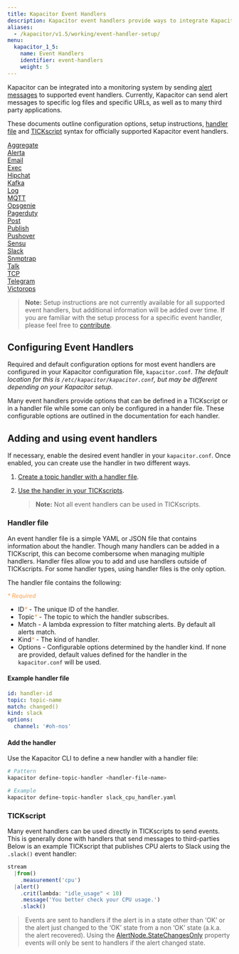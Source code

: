 ```yaml
---
title: Kapacitor Event Handlers
description: Kapacitor event handlers provide ways to integrate Kapacitor alert messages with logging, specific URLs, and many third-party applications.
aliases:
  - /kapacitor/v1.5/working/event-handler-setup/
menu:
  kapacitor_1_5:
    name: Event Handlers
    identifier: event-handlers
    weight: 5
---
```


Kapacitor can be integrated into a monitoring system by sending
[alert messages](/kapacitor/v1.5/nodes/alert_node/#message) to supported event
handlers. Currently, Kapacitor can send alert messages to specific log files and
specific URLs, as well as to many third party applications.

These documents outline configuration options, setup instructions,
[handler file](#handler-file) and [TICKscript](/kapacitor/v1.5/tick/introduction/)
syntax for officially supported Kapacitor event handlers.

[Aggregate](aggregate/)  
[Alerta](alerta/)  
[Email](email/)  
[Exec](exec/)  
[Hipchat](hipchat/)  
[Kafka](kafka/)  
[Log](log/)  
[MQTT](mqtt/)  
[Opsgenie](opsgenie/)  
[Pagerduty](pagerduty/)  
[Post](post/)  
[Publish](publish/)   
[Pushover](pushover/)   
[Sensu](sensu/)  
[Slack](slack/)  
[Snmptrap](snmptrap/)  
[Talk](talk/)  
[TCP](tcp/)  
[Telegram](telegram/)  
[Victorops](victorops/)  

> **Note:** Setup instructions are not currently available for all supported
> event handlers, but additional information will be added over time. If
> you are familiar with the setup process for a specific event handler, please
> feel free to [contribute](https://github.com/influxdata/docs.influxdata.com/blob/master/CONTRIBUTING.md).

## Configuring Event Handlers
Required and default configuration options for most event handlers are
configured in your Kapacitor configuration file, `kapacitor.conf`.
_The default location for this is `/etc/kapacitor/kapacitor.conf`, but may be
different depending on your Kapacitor setup._

Many event handlers provide options that can be defined in a TICKscript or in a
handler file while some can only be configured in a hander file.
These configurable options are outlined in the documentation for each handler.

## Adding and using event handlers
If necessary, enable the desired event handler in your `kapacitor.conf`. Once
enabled, you can create use the handler in two different ways.

1. [Create a topic handler with a handler file](#handler-file).
2. [Use the handler in your TICKscripts](#tickscript).

    > **Note:** Not all event handlers can be used in TICKscripts.

### Handler file
An event handler file is a simple YAML or JSON file that contains information
about the handler.
Though many handlers can be added in a TICKscript, this can become combersome
when managing multiple handlers.
Handler files allow you to add and use handlers outside of TICKscripts.
For some handler types, using handler files is the only option.

The handler file contains the following:

<span style="color: #ff9e46; font-style: italic; font-size: .8rem;">* Required</span>

- ID<span style="color: #ff9e46; font-style: italic;">\*</span> - The unique ID
  of the handler.
- Topic<span style="color: #ff9e46; font-style: italic;">\*</span> - The topic
  to which the handler subscribes.
- Match - A lambda expression to filter matching alerts. By default all alerts
  match.
- Kind<span style="color: #ff9e46; font-style: italic;">\*</span> - The kind of
  handler.
- Options - Configurable options determined by the handler kind. If none are
  provided, default values defined for the handler in the `kapacitor.conf` will
  be used.

#### Example handler file
```yaml
id: handler-id
topic: topic-name
match: changed()
kind: slack
options:
  channel: '#oh-nos'
```

#### Add the handler
Use the Kapacitor CLI to define a new handler with a handler file:

```bash
# Pattern
kapacitor define-topic-handler <handler-file-name>

# Example
kapacitor define-topic-handler slack_cpu_handler.yaml
```

### TICKscript
Many event handlers can be used directly in TICKscripts to send events.
This is generally done with handlers that send messages to third-parties Below
is an example TICKscript that publishes CPU alerts to Slack using the `.slack()`
event handler:

```js
stream
  |from()
    .measurement('cpu')
  |alert()
    .crit(lambda: "idle_usage" < 10)
    .message('You better check your CPU usage.')
    .slack()
```

> Events are sent to handlers if the alert is in a state other than ‘OK’ or the
alert just changed to the ‘OK’ state from a non ‘OK’ state (a.k.a. the alert
recovered). Using the [AlertNode.StateChangesOnly](/kapacitor/v1.5/nodes/alert_node/#statechangesonly) property events will only be
sent to handlers if the alert changed state.
